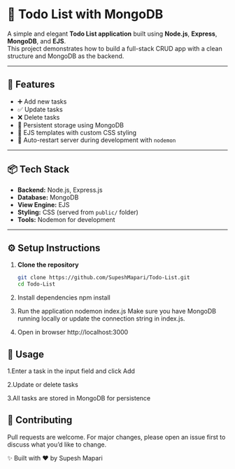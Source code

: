 # 📝 Todo List with MongoDB

A simple and elegant **Todo List application** built using **Node.js**, **Express**, **MongoDB**, and **EJS**.  
This project demonstrates how to build a full-stack CRUD app with a clean structure and MongoDB as the backend.

---

## 🚀 Features
- ➕ Add new tasks  
- ✅ Update tasks  
- ❌ Delete tasks  
- 💾 Persistent storage using MongoDB  
- 🎨 EJS templates with custom CSS styling  
- 🔄 Auto-restart server during development with `nodemon`

---

## 📦 Tech Stack
- **Backend:** Node.js, Express.js  
- **Database:** MongoDB  
- **View Engine:** EJS  
- **Styling:** CSS (served from `public/` folder)  
- **Tools:** Nodemon for development  

---

## ⚙️ Setup Instructions

1. **Clone the repository**
   ```bash
   git clone https://github.com/SupeshMapari/Todo-List.git
   cd Todo-List

2. Install dependencies
npm install

3. Run the application
nodemon index.js
Make sure you have MongoDB running locally or update the connection string in index.js.

4. Open in browser
http://localhost:3000

## 📖 Usage

1.Enter a task in the input field and click Add

2.Update or delete tasks

3.All tasks are stored in MongoDB for persistence

## 🤝 Contributing

Pull requests are welcome. For major changes, please open an issue first to discuss what you’d like to change.


✨ Built with ❤️ by Supesh Mapari
